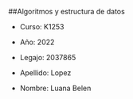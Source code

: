 ##Algoritmos y estructura de datos

- Curso: K1253

- Año: 2022

- Legajo: 2037865

- Apellido: Lopez

- Nombre: Luana Belen
